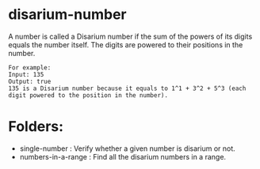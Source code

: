 # disarium-number
A number is called a Disarium number if the sum of the powers of its digits equals the number itself.
The digits are powered to their positions in the number.

```
For example:
Input: 135
Output: true
135 is a Disarium number because it equals to 1^1 + 3^2 + 5^3 (each digit powered to the position in the number).
```

# Folders:

* single-number : Verify whether a given number is disarium or not.
* numbers-in-a-range : Find all the disarium numbers in a range.